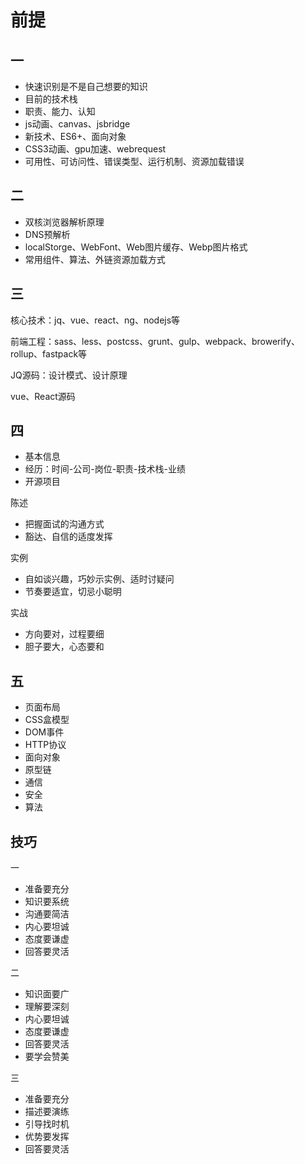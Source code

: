 # 前提

## 一

- 快速识别是不是自己想要的知识
- 目前的技术栈
- 职责、能力、认知
- js动画、canvas、jsbridge
- 新技术、ES6+、面向对象
- CSS3动画、gpu加速、webrequest
- 可用性、可访问性、错误类型、运行机制、资源加载错误

## 二

- 双核浏览器解析原理
- DNS预解析
- localStorge、WebFont、Web图片缓存、Webp图片格式
- 常用组件、算法、外链资源加载方式

## 三

核心技术：jq、vue、react、ng、nodejs等

前端工程：sass、less、postcss、grunt、gulp、webpack、browerify、rollup、fastpack等

JQ源码：设计模式、设计原理

vue、React源码

## 四

- 基本信息
- 经历：时间-公司-岗位-职责-技术栈-业绩
- 开源项目

陈述
- 把握面试的沟通方式
- 豁达、自信的适度发挥

实例
- 自如谈兴趣，巧妙示实例、适时讨疑问
- 节奏要适宜，切忌小聪明

实战
- 方向要对，过程要细
- 胆子要大，心态要和


## 五

- 页面布局
- CSS盒模型
- DOM事件
- HTTP协议
- 面向对象
- 原型链
- 通信
- 安全
- 算法


## 技巧

一
- 准备要充分
- 知识要系统
- 沟通要简洁
- 内心要坦诚
- 态度要谦虚
- 回答要灵活

二
- 知识面要广
- 理解要深刻
- 内心要坦诚
- 态度要谦虚
- 回答要灵活
- 要学会赞美

三
- 准备要充分
- 描述要演练
- 引导找时机
- 优势要发挥
- 回答要灵活

